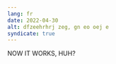 ```yaml
---
lang: fr
date: 2022-04-30
alt: dfzeehrhrj zeg, gn eo oej e
syndicate: true
---
```


NOW IT WORKS, HUH?
